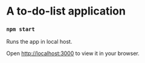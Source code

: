 # A to-do-list application

### `npm start`

Runs the app in local host.

Open [http://localhost:3000](http://localhost:3000) to view it in your browser.


